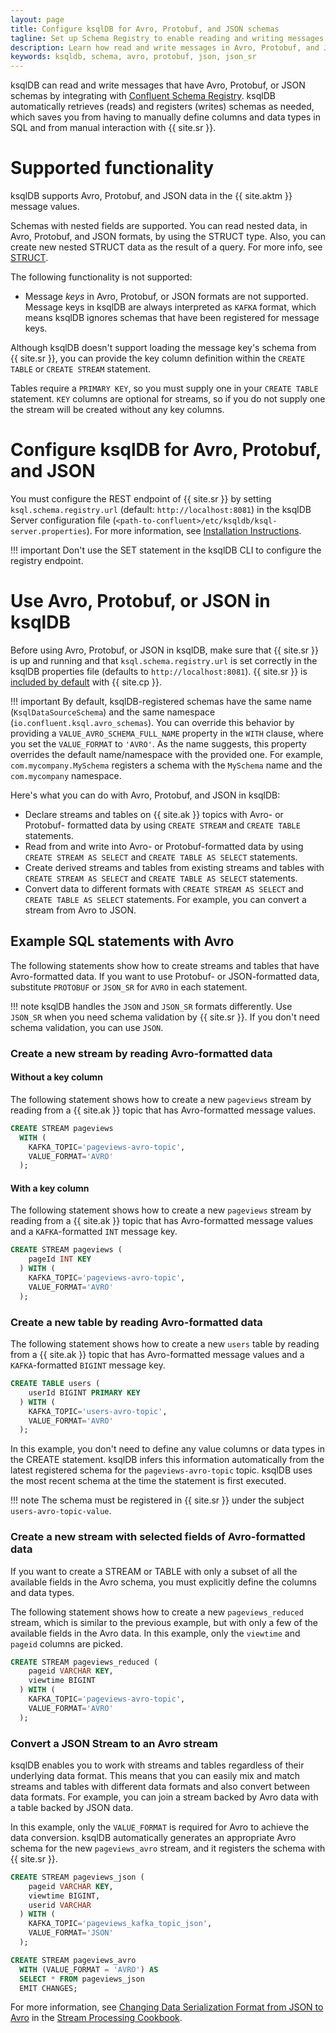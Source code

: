 ```yaml
---
layout: page
title: Configure ksqlDB for Avro, Protobuf, and JSON schemas
tagline: Set up Schema Registry to enable reading and writing messages in Avro, Protobuf, and JSON formats
description: Learn how read and write messages in Avro, Protobuf, and JSON by integrating ksqlDB with Confluent Schema Registry
keywords: ksqldb, schema, avro, protobuf, json, json_sr
---
```


ksqlDB can read and write messages that have Avro, Protobuf, or JSON schemas
by integrating with [Confluent Schema Registry](https://docs.confluent.io/current/schema-registry/index.html).
ksqlDB automatically retrieves (reads) and registers (writes) schemas as
needed, which saves you from having to manually define columns
and data types in SQL and from manual interaction with {{ site.sr }}.

Supported functionality
=======================

ksqlDB supports Avro, Protobuf, and JSON data in the {{ site.aktm }} message
values.

Schemas with nested fields are supported. You can read nested data,
in Avro, Protobuf, and JSON formats, by using the STRUCT type. Also, you can
create new nested STRUCT data as the result of a query. For more info, see
[STRUCT](../../../developer-guide/syntax-reference.md#struct).

The following functionality is not supported:

-   Message *keys* in Avro, Protobuf, or JSON formats are not supported. Message
    keys in ksqlDB are always interpreted as `KAFKA` format, which means ksqlDB
    ignores schemas that have been registered for message keys.

Although ksqlDB doesn't support loading the message key's schema from {{ site.sr }},
you can provide the key column definition within the `CREATE TABLE` or `CREATE STREAM`
statement. 

Tables require a `PRIMARY KEY`, so you must supply one in your `CREATE TABLE` statement. 
`KEY` columns are optional for streams, so if you do not supply one the stream will be created 
without any key columns.

Configure ksqlDB for Avro, Protobuf, and JSON
=============================================

You must configure the REST endpoint of {{ site.sr }} by setting
`ksql.schema.registry.url` (default: `http://localhost:8081`) in the
ksqlDB Server configuration file
(`<path-to-confluent>/etc/ksqldb/ksql-server.properties`). For more
information, see
[Installation Instructions](../installing.md#installation-instructions).

!!! important
      Don't use the SET statement in the ksqlDB CLI to configure the registry
      endpoint.

Use Avro, Protobuf, or JSON in ksqlDB
=====================================

Before using Avro, Protobuf, or JSON in ksqlDB, make sure that {{ site.sr }} is up and
running and that `ksql.schema.registry.url` is set correctly in the ksqlDB
properties file (defaults to `http://localhost:8081`). {{ site.sr }} is
[included by default](https://docs.confluent.io/current/quickstart/index.html) with
{{ site.cp }}.

!!! important
      By default, ksqlDB-registered schemas have the same name
      (`KsqlDataSourceSchema`) and the same namespace
      (`io.confluent.ksql.avro_schemas`). You can override this behavior by
      providing a `VALUE_AVRO_SCHEMA_FULL_NAME` property in the `WITH` clause,
      where you set the `VALUE_FORMAT` to `'AVRO'`. As the name suggests, this
      property overrides the default name/namespace with the provided one.
      For example, `com.mycompany.MySchema` registers a schema with the
      `MySchema` name and the `com.mycompany` namespace.

Here's what you can do with Avro, Protobuf, and JSON in ksqlDB:

-   Declare streams and tables on {{ site.ak }} topics with Avro- or Protobuf-
    formatted data by using `CREATE STREAM` and `CREATE TABLE` statements.
-   Read from and write into Avro- or Protobuf-formatted data by using
    `CREATE STREAM AS SELECT` and `CREATE TABLE AS SELECT` statements.
-   Create derived streams and tables from existing streams and tables
    with `CREATE STREAM AS SELECT` and `CREATE TABLE AS SELECT`
    statements.
-   Convert data to different formats with `CREATE STREAM AS SELECT` and
    `CREATE TABLE AS SELECT` statements. For example, you can convert a
    stream from Avro to JSON.

Example SQL statements with Avro
--------------------------------

The following statements show how to create streams and tables that have 
Avro-formatted data. If you want to use Protobuf- or JSON-formatted data,
substitute `PROTOBUF` or `JSON_SR` for `AVRO` in each statement.

!!! note
    ksqlDB handles the `JSON` and `JSON_SR` formats differently. Use `JSON_SR`
    when you need schema validation by {{ site.sr }}. If you don't need schema
    validation, you can use `JSON`.

### Create a new stream by reading Avro-formatted data

#### Without a key column

The following statement shows how to create a new `pageviews` stream by
reading from a {{ site.ak }} topic that has Avro-formatted message values.

```sql
CREATE STREAM pageviews
  WITH (
    KAFKA_TOPIC='pageviews-avro-topic',
    VALUE_FORMAT='AVRO'
  );
```

#### With a key column

The following statement shows how to create a new `pageviews` stream by
reading from a {{ site.ak }} topic that has Avro-formatted message values and
a `KAFKA`-formatted `INT` message key.

```sql
CREATE STREAM pageviews (
    pageId INT KEY
  ) WITH (
    KAFKA_TOPIC='pageviews-avro-topic',
    VALUE_FORMAT='AVRO'
  );
```

### Create a new table by reading Avro-formatted data

The following statement shows how to create a new `users` table by
reading from a {{ site.ak }} topic that has Avro-formatted message values 
and a `KAFKA`-formatted `BIGINT` message key.

```sql
CREATE TABLE users (
    userId BIGINT PRIMARY KEY
  ) WITH (
    KAFKA_TOPIC='users-avro-topic',
    VALUE_FORMAT='AVRO'
  );
```

In this example, you don't need to define any value columns or data types in
the CREATE statement. ksqlDB infers this information automatically from
the latest registered schema for the `pageviews-avro-topic` topic.
ksqlDB uses the most recent schema at the time the statement is first
executed.

!!! note
    The schema must be registered in {{ site.sr }} under the subject
    `users-avro-topic-value`.

### Create a new stream with selected fields of Avro-formatted data

If you want to create a STREAM or TABLE with only a subset of all the
available fields in the Avro schema, you must explicitly define the
columns and data types.

The following statement shows how to create a new `pageviews_reduced`
stream, which is similar to the previous example, but with only a few of
the available fields in the Avro data. In this example, only the
`viewtime` and `pageid` columns are picked.

```sql
CREATE STREAM pageviews_reduced (
    pageid VARCHAR KEY, 
    viewtime BIGINT
  ) WITH (
    KAFKA_TOPIC='pageviews-avro-topic',
    VALUE_FORMAT='AVRO'
  );
```

### Convert a JSON Stream to an Avro stream

ksqlDB enables you to work with streams and tables regardless of their
underlying data format. This means that you can easily mix and match
streams and tables with different data formats and also convert between
data formats. For example, you can join a stream backed by Avro data
with a table backed by JSON data.

In this example, only the `VALUE_FORMAT` is required for Avro to achieve
the data conversion. ksqlDB automatically generates an appropriate Avro
schema for the new `pageviews_avro` stream, and it registers the schema
with {{ site.sr }}.

```sql
CREATE STREAM pageviews_json (
    pageid VARCHAR KEY, 
    viewtime BIGINT, 
    userid VARCHAR
  ) WITH (
    KAFKA_TOPIC='pageviews_kafka_topic_json', 
    VALUE_FORMAT='JSON'
  );

CREATE STREAM pageviews_avro
  WITH (VALUE_FORMAT = 'AVRO') AS
  SELECT * FROM pageviews_json
  EMIT CHANGES;
```

For more information, see
[Changing Data Serialization Format from JSON to Avro](https://www.confluent.io/stream-processing-cookbook/ksql-recipes/changing-data-serialization-format-json-avro)
in the [Stream Processing Cookbook](https://www.confluent.io/product/ksql/stream-processing-cookbook).
